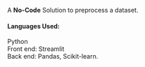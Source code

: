 A **No-Code** Solution to preprocess a dataset.
#### Languages Used:
Python <br>
Front end: Streamlit <br>
Back end: Pandas, Scikit-learn.
